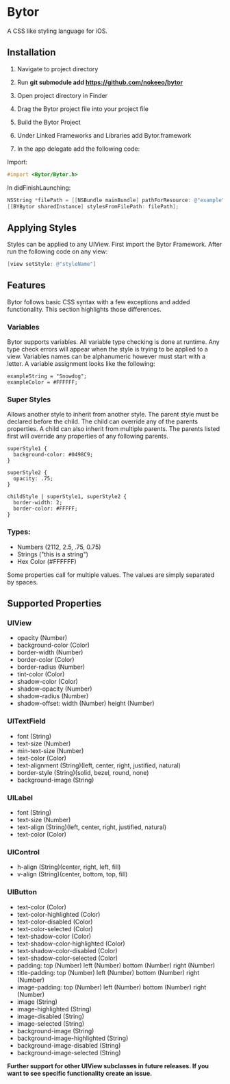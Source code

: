 # Bytor
A CSS like styling language for iOS.

## Installation
1. Navigate to project directory
2. Run **git submodule add https://github.com/nokeeo/bytor**
3. Open project directory in Finder
4. Drag the Bytor project file into your project file
5. Build the Bytor Project
6. Under Linked Frameworks and Libraries add Bytor.framework

8. In the app delegate add the following code:

Import:
```Objective-C
#import <Bytor/Bytor.h>
```

In didFinishLaunching:
```Objective-C
NSString *filePath = [[NSBundle mainBundle] pathForResource: @"example" ofType: @"bytor"];
[[BYBytor sharedInstance] stylesFromFilePath: filePath];
```

## Applying Styles
Styles can be applied to any UIView. First import the Bytor Framework. After run the following code on any view:
```Objective-C
[view setStyle: @"styleName"]
```

## Features
Bytor follows basic CSS syntax with a few exceptions and added functionality.  This section highlights those differences.

### Variables
Bytor supports variables. All variable type checking is done at runtime. Any type check errors will appear when the style is trying to be applied to a view. Variables names can be alphanumeric however must start with a letter. A variable assignment looks like the following:
```
exampleString = "Snowdog";
exampleColor = #FFFFFF;
```

### Super Styles
Allows another style to inherit from another style.  The parent style must be declared before the child. The child can override any of the parents properties. A child can also inherit from multiple parents. The parents listed first will override any properties of any following parents.
```
superStyle1 {
  background-color: #0498C9;
}

superStyle2 {
  opacity: .75;
}

childStyle | superStyle1, superStyle2 {
  border-width: 2;
  border-color: #FFFFF;
}
```

### Types:
- Numbers (2112, 2.5, .75, 0.75)
- Strings ("this is a string")
- Hex Color (#FFFFFF)

Some properties call for multiple values.  The values are simply separated by spaces.

## Supported Properties
### UIView
- opacity (Number)
- background-color (Color)
- border-width (Number)
- border-color (Color)
- border-radius (Number)
- tint-color (Color)
- shadow-color (Color)
- shadow-opacity (Number)
- shadow-radius (Number)
- shadow-offset: width (Number) height (Number)

### UITextField
- font (String)
- text-size (Number)
- min-text-size (Number)
- text-color (Color)
- text-alignment (String)(left, center, right, justified, natural)
- border-style (String)(solid, bezel, round, none)
- background-image (String)

### UILabel
- font (String)
- text-size (Number)
- text-align (String)(left, center, right, justified, natural)
- text-color (Color)

### UIControl
- h-align (String)(center, right, left, fill)
- v-align (String)(center, bottom, top, fill)

### UIButton
- text-color (Color)
- text-color-highlighted (Color)
- text-color-disabled (Color)
- text-color-selected (Color)
- text-shadow-color (Color)
- text-shadow-color-highlighted (Color)
- text-shadow-color-disabled (Color)
- text-shadow-color-selected (Color)
- padding: top (Number) left (Number) bottom (Number) right (Number)
- title-padding: top (Number) left (Number) bottom (Number) right (Number)
- image-padding: top (Number) left (Number) bottom (Number) right (Number)
- image (String)
- image-highlighted (String)
- image-disabled (String)
- image-selected (String)
- background-image (String)
- background-image-highlighted (String)
- background-image-disabled (String)
- background-image-selected (String)

**Further support for other UIView subclasses in future releases. If you want to see specific functionality create an issue.** 
